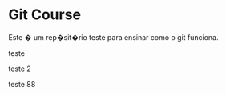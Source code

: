 ﻿# Git Course


Este � um rep�sit�rio teste para ensinar como o git funciona.

teste

teste 2

teste 88
